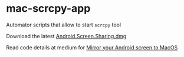 # mac-scrcpy-app
Automator scripts that allow to start `scrcpy` tool

Download the latest [Android.Screen.Sharing.dmg](https://github.com/madlymad/mac-scrcpy-app/releases/latest/download/Android.Screen.Sharing.dmg)

Read code details at medium for [Mirror your Android screen to MacOS](https://mandostam.medium.com/mirror-your-android-screen-to-macos-b72804d652bd)
